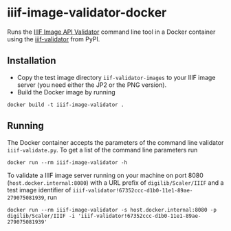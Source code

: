 # iiif-image-validator-docker

Runs the [IIIF Image API Validator](https://github.com/IIIF/image-validator) command line tool in a Docker container using the [iiif-validator](https://pypi.org/project/iiif-validator/) from PyPI.

## Installation

* Copy the test image directory `iif-validator-images` to your IIIF image server (you need either the JP2 or the PNG version).
* Build the Docker image by running

```
docker build -t iiif-image-validator .
```

## Running

The Docker container accepts the parameters of the command line validator `iiif-validate.py`. To get a list of the command line parameters run

```
docker run --rm iiif-image-validator -h
```

To validate a IIIF image server running on your machine on port 8080 (`host.docker.internal:8080`) with a URL prefix of `digilib/Scaler/IIIF` and a test image identifier of `iiif-validator!67352ccc-d1b0-11e1-89ae-279075081939`, run

```
docker run --rm iiif-image-validator -s host.docker.internal:8080 -p digilib/Scaler/IIIF -i 'iiif-validator!67352ccc-d1b0-11e1-89ae-279075081939'
```
